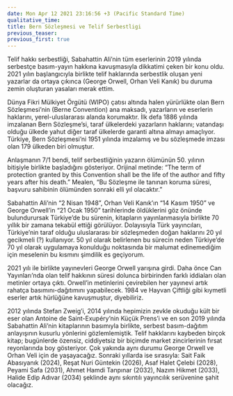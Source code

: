 ```yaml
---
date: Mon Apr 12 2021 23:16:56 +3 (Pacific Standard Time)
qualitative_time: 
title: Bern Sözleşmesi ve Telif Serbestligi
previous_teaser: 
previous_first: true
---
```

Telif hakkı serbestliği, Sabahattin Ali’nin tüm eserlerinin 2019 yılında serbestçe basım-yayın hakkına kavuşmasıyla dikkatimi çeken bir konu oldu. 2021 yılın başlangıcıyla birlikte telif haklarında serbestlik oluşan yeni yazarlar da ortaya çıkınca (George Orwell, Orhan Veli Kanık) bu duruma zemin oluşturan yasaları merak ettim.

Dünya Fikri Mülkiyet Örgütü (WIPO) çatısı altında halen yürürlükte olan Bern Sözleşmesi’nin (Berne Convention) ana maksadı, yazarların ve eserlerin haklarını, yerel-uluslararası alanda korumaktır. İlk defa 1886 yılında imzalanan Bern Sözleşme’si, taraf ülkelerdeki yazarların haklarını; vatandaşı olduğu ülkede yahut diğer taraf ülkelerde garanti altına almayı amaçlıyor. Türkiye, Bern Sözleşmesi’ni 1951 yılında imzalamış ve bu sözleşmede imzası olan 179 ülkeden biri olmuştur.

Anlaşmanın 7/1 bendi, telif serbestliğinin yazarın ölümünün 50. yılının bitişiyle birlikte başladığını gösteriyor. Orijinal metinde: “The term of protection granted by this Convention shall be the life of the author and fifty years after his death.” Mealen, “Bu Sözleşme ile tanınan koruma süresi, başvuru sahibinin ölümünden sonraki elli yıl olacaktır.”

Sabahattin Ali’nin “2 Nisan 1948”, Orhan Veli Kanık’ın “14 Kasım 1950” ve George Orwell’in “21 Ocak 1950” tarihlerinde öldüklerini göz önünde bulundurursak Türkiye’de bu sürenin, kitapların yayınlanmasıyla birlikte 70 yıllık bir zamana tekabül ettiği görülüyor. Dolayısıyla Türk yayıncıları, Türkiye’nin taraf olduğu uluslararası bir sözleşmeden doğan haklarını 20 yıl gecikmeli (?) kullanıyor. 50 yıl olarak belirlenen bu sürecin neden Türkiye’de 70 yıl olarak uygulamaya konulduğu noktasında bir malumat edinemediğim için meselenin bu kısmını şimdilik es geçiyorum.

2021 yılı ile birlikte yayınevleri George Orwell yarışına girdi. Daha önce Can Yayınları’nda olan telif hakkının süresi dolunca birbirinden farklı iddiaları olan metinler ortaya çıktı. Orwell’in metinlerini çevirebilen her yayınevi artık rahatça basımını-dağıtımını yapabilecek. 1984 ve Hayvan Çiftliği gibi kıymetli eserler artık hürlüğüne kavuşmuştur, diyebiliriz.

2012 yılında Stefan Zweig’i, 2014 yılında hepimizin zevkle okuduğu kült bir eser olan Antoine de Saint-Exupéry’nin Küçük Prens’i ve en son 2019 yılında Sabahattin Ali’nin kitaplarının basımıyla birlikte, serbest basım-dağıtım anlayışının kusurlu yönlerini gözlemlemiştik. Telif hakklarını kaybeden birçok kitap; bugünlerde özensiz, ciddiyetsiz bir biçimde market zincirlerinin fırsat reyonlarında boy gösteriyor. Çok yakında aynı durumu George Orwell ve Orhan Veli için de yaşayacağız. Sonraki yıllarda ise sırasıyla: Sait Faik Abasıyanık (2024), Reşat Nuri Güntekin (2026), Asaf Halet Çelebi (2028), Peyami Safa (2031), Ahmet Hamdi Tanpınar (2032), Nazım Hikmet (2033), Halide Edip Adıvar (2034) şeklinde aynı sıkıntılı yayıncılık serüvenine şahit olacağız.
